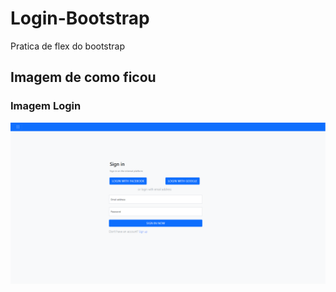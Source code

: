 # Login-Bootstrap

Pratica de flex do bootstrap

## Imagem de como ficou

### Imagem Login
![image](./imagens/imgsiteboot.png)
